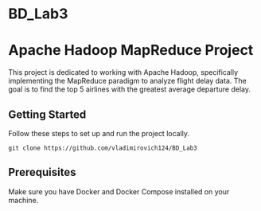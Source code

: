 # BD_Lab3
# Apache Hadoop MapReduce Project
This project is dedicated to working with Apache Hadoop, specifically implementing the MapReduce paradigm to analyze flight delay data. The goal is to find the top 5 airlines with the greatest average departure delay.

## Getting Started
Follow these steps to set up and run the project locally.

    
    git clone https://github.com/vladimirovich124/BD_Lab3
   

## Prerequisites
Make sure you have Docker and Docker Compose installed on your machine.
